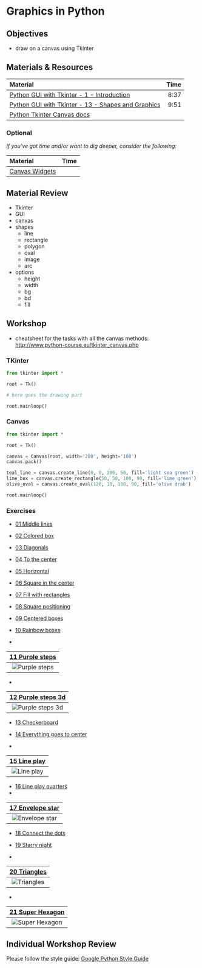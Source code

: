 # Graphics in Python

## Objectives
* draw on a canvas using Tkinter

## Materials & Resources
| Material | Time |
|:---------|-----:|
| [Python GUI with Tkinter - 1 - Introduction](https://www.youtube.com/watch?v=RJB1Ek2Ko_Y&index=1&list=PL6gx4Cwl9DGBwibXFtPtflztSNPGuIB_d) | 8:37 |
| [Python GUI with Tkinter - 13 - Shapes and Graphics](https://www.youtube.com/watch?v=O12aT42okYE&list=PL6gx4Cwl9DGBwibXFtPtflztSNPGuIB_d&index=13) | 9:51 |
| [Python Tkinter Canvas docs](http://www.tutorialspoint.com/python/tk_canvas.htm) | |

### Optional
*If you've got time and/or want to dig deeper, consider the following:*

| Material | Time |
|:---------|-----:|
| [Canvas Widgets](http://www.python-course.eu/tkinter_canvas.php) | |

## Material Review
 - Tkinter
 - GUI
 - canvas
 - shapes
    - line
    - rectangle
    - polygon
    - oval
    - image
    - arc
 - options
    - height
    - width
    - bg
    - bd
    - fill

## Workshop
* cheatsheet for the tasks with all the canvas methods: http://www.python-course.eu/tkinter_canvas.php

### TKinter
```python
from tkinter import *

root = Tk()

# here goes the drawing part

root.mainloop()

```

### Canvas
```python
from tkinter import *

root = Tk()

canvas = Canvas(root, width='200', height='100')
canvas.pack()

teal_line = canvas.create_line(0, 0, 200, 50, fill='light sea green')
lime_box = canvas.create_rectangle(50, 50, 100, 90, fill='lime green')
olive_oval = canvas.create_oval(120, 10, 180, 90, fill='olive drab')

root.mainloop()
```

### Exercises

- [01 Middle lines](line-in-the-middle/line-in-the-middle.py)
- [02 Colored box](colored-box/colored-box.py)
- [03 Diagonals](diagonals/diagonals.py)
- [04 To the center](go-to-center/go-to-center.py)
- [05 Horizontal](horizontal-lines/horizontal-lines.py)


- [06 Square in the center](centered-square/centered-square.py)
- [07 Fill with rectangles](four-rectangles/four-rectangles.py)
- [08 Square positioning](position-square/position-square.py)
- [09 Centered boxes](center-box-function/center-box-function.py)
- [10 Rainbow boxes](rainbow-box-function/rainbow-box-function.py)


-
| [11 Purple steps](purple-steps/purple-steps.py) |
|:--------------:|
| ![Purple steps](purple-steps/r3.png) |
-
| [12 Purple steps 3d](purple-steps-3d/purple-steps-3d.py) |
|:--------------:|
| ![Purple steps 3d](purple-steps-3d/r4.png) |

- [13 Checkerboard](checkerboard/checkerboard.py)
- [14 Everything goes to center](function-to-center/function-to-center.py)

-
| [15 Line play](line-play/line-play.py) |
|:--------------:|
| ![Line play](line-play/r1.png) |

- [16 Line play quarters](line-play-quarters/line-play-quarters.py)
-
| [17 Envelope star](envelope-star/envelope-star.py) |
|:--------------:|
| ![Envelope star](envelope-star/r2.png) |

- [18 Connect the dots](connect-the-dots/connect-the-dots.py)
- [19 Starry night](starry-night/starry-night.py)

-
| [20 Triangles](triangles/triangles.py) |
|:--------------:|
| ![Triangles](triangles/r5.png) |

-
| [21 Super Hexagon](super-hexagon/super-hexagon.py) |
|:--------------:|
| ![Super Hexagon](super-hexagon/r6.gif) |



## Individual Workshop Review
Please follow the style guide: [Google Python Style Guide](https://google.github.io/styleguide/pyguide.html)
